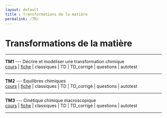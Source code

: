 ```yaml
---
layout: default
title : Transformations de la matière
permalink: /TM/
---
```


# Transformations de la matière

---

**TM1** --- Décrire et modéliser une transformation chimique  
<a href="/chimie_pcsi/cours/transformations_matiere/TM1/TM1_Cours.pdf" download>cours</a> | [fiche](/chimie_pcsi/cours/transformations_matiere/TM1/TM1_Fiche.pdf) | classiques | TD | TD_corrigé | questions | autotest 

---


**TM2** --- Equilibres chimiques  
[cours](/chimie_pcsi/cours/transformations_matiere/TM2/TM2_Cours.pdf) | [fiche](/chimie_pcsi/cours/transformations_matiere/TM2/TM2_Fiche.pdf) | classiques | TD | TD_corrigé | questions | autotest

---

**TM3** --- Cinétique chimique macroscopique  
[cours](/chimie_pcsi/cours/transformations_matiere/TM3/TM3_Cours.pdf) | [fiche](/chimie_pcsi/cours/transformations_matiere/TM3/TM3_Fiche.pdf) | classiques | TD | TD_corrigé | questions | autotest

---
